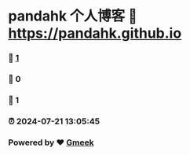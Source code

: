 # pandahk 个人博客 :link: https://pandahk.github.io 
### :page_facing_up: [1](https://pandahk.github.io/tag.html) 
### :speech_balloon: 0 
### :hibiscus: 1 
### :alarm_clock: 2024-07-21 13:05:45 
### Powered by :heart: [Gmeek](https://github.com/Meekdai/Gmeek)
